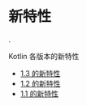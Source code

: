 # 新特性

.

Kotlin 各版本的新特性

 - [1.3 的新特性](whatsnew13.md)
 - [1.2 的新特性](whatsnew12.md)
 - [1.1 的新特性](whatsnew11.md)
